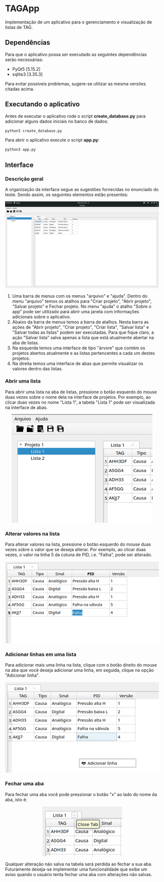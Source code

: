 # TAGApp

Implementação de um aplicativo para o gerenciamento e visualização de listas de TAG.

## Dependências

Para que o aplicativo possa ser executado as seguintes dependências serão necessárias:

- PyQt5 [5.15.2]
- sqlite3 [3.35.3]

Para evitar possíveis problemas, sugere-se utilizar as mesma versões citadas acima.

## Executando o aplicativo

Antes de executar o aplicativo rode o script **create_database.py** para adicionar alguns dados iniciais no banco de dados:

```python
python3 create_database.py
```

Para abrir o aplicativo execute o script **app.py**:

```python
python3 app.py
```

## Interface

### Descrição geral

A organização da interface segue as sugestões fornecidas no enunciado do teste. Sendo assim, os seguintes elementos estão presentes:

<p align="center">
    <img src="https://github.com/bmartins95/TagApp/blob/main/figures/interface.png">
</p>

1. Uma barra de menus com os menus "arquivo" e "ajuda". Dentro do menu "arquivo" temos os atalhos para "Criar projeto", "Abrir projeto", "Salvar projeto" e Fechar projeto. No menu "ajuda" o atalho "Sobre o app" pode ser utilizado para abrir uma janela com informações adicionais sobre o aplicativo.
2. Abaixo da barra de menus temos a barra de atalhos. Nesta barra as ações de "Abrir projeto", "Criar projeto", "Criar lista", "Salvar lista" e "Salvar todas as listas" podem ser executadas. Para que fique claro, a ação "Salvar lista" salva apenas a lista que está atualmente abertar na aba de listas.
3. Na esquerda temos uma interface de tipo "árvore" que contém os projetos abertos atualmente e as listas pertencentes a cada um destes projetos.
4. Na direita temos uma interface de abas que permite visualizar os valores dentro das listas.

### Abrir uma lista

Para abrir uma lista na aba de listas, pressione o botão esquerdo do mouse duas vezes sobre o nome dela na interface de projetos. Por exemplo, ao clicar duas vezes no nome "Lista 1", a tabela "Lista 1" pode ser visualizada na interface de abas.

<p align="center">
    <img src="https://github.com/bmartins95/TagApp/blob/main/figures/open_list.png">
</p>

### Alterar valores na lista

Para alterar valores na lista, pressione o botão esquerdo do mouse duas vezes sobre o valor que se deseja alterar. Por exemplo, ao clicar duas vezes, o valor na linha 5 da coluna de PID, i.e. "Falha", pode ser alterado.

<p align="center">
    <img src="https://github.com/bmartins95/TagApp/blob/main/figures/change_values.png">
</p>

### Adicionar linhas em uma lista

Para adicionar mais uma linha na lista, clique com o botão direito do mouse na aba que você deseja adicionar uma linha, em seguida, clique na opção "Adicionar linha".

<p align="center">
    <img src="https://github.com/bmartins95/TagApp/blob/main/figures/add_row.png">
</p>

### Fechar uma aba

Para fechar uma aba você pode pressionar o botão "x" ao lado do nome da aba, isto é:

<p align="center">
    <img src="https://github.com/bmartins95/TagApp/blob/main/figures/close_tab.png">
</p>

Qualquer alteração não salva na tabela será perdida ao fechar a sua aba. Futuramente deseja-se implementar uma funcionalidade que exibe um aviso quando o usuário tenta fechar uma aba com alterações não salvas. 